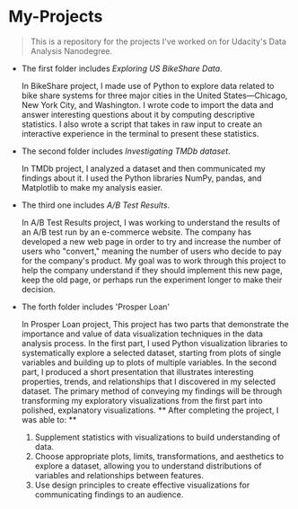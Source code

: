 # My-Projects
> This is a repository for the projects I've worked on for Udacity's Data Analysis Nanodegree.
-   The first folder includes *Exploring US BikeShare Data*.




    In BikeShare project, I made use of Python to explore data related to bike share systems for three major cities in the United States—Chicago, New York City,     and Washington. 
    I wrote code to import the data and answer interesting questions about it by computing descriptive statistics. I also wrote a script that takes in raw input     to create an interactive experience in the terminal to present these statistics.
    
    
    
    
-   The second folder includes *Investigating TMDb dataset*.




    In TMDb project, I analyzed a dataset and then communicated my findings about it. I used the Python libraries NumPy, pandas, and Matplotlib to make my       analysis easier.




-   The third one includes *A/B Test Results*.




    In A/B Test Results project, I was working  to understand the results of an A/B test run by an e-commerce website. The company has developed a new web      page in order to try and increase the number of users who "convert," meaning the number of users who decide to pay for the company's product. My goal was    to work through this project to help the company understand if they should implement this new page, keep the old page, or perhaps run the experiment          longer to make their decision.
    
    
    
    
-   The forth folder includes 'Prosper Loan'




    In Prosper Loan project, This project has two parts that demonstrate the importance and value of data visualization techniques in the data analysis           process. In the first part, I used Python visualization libraries to systematically explore a selected dataset, starting from plots of single variables       and building up to plots of multiple variables. In the second part, I produced a short presentation that illustrates interesting properties, trends, and     relationships that I discovered in my selected dataset. The primary method of conveying my findings will be through transforming my exploratory               visualizations from the first part into polished, explanatory visualizations.
    ** After completing the project, I was able to: **
    
    1. Supplement statistics with visualizations to build understanding of data.
    2. Choose appropriate plots, limits, transformations, and aesthetics to explore a dataset, allowing you to understand distributions of variables and            relationships between features.
    3. Use design principles to create effective visualizations for communicating findings to an audience.
